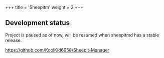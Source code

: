 +++
title = 'Sheepitm'
weight = 2
+++

## Development status
Project is paused as of now, will be resumed when sheepitmd has a stable release.

https://github.com/KoolKid6958/Sheepit-Manager